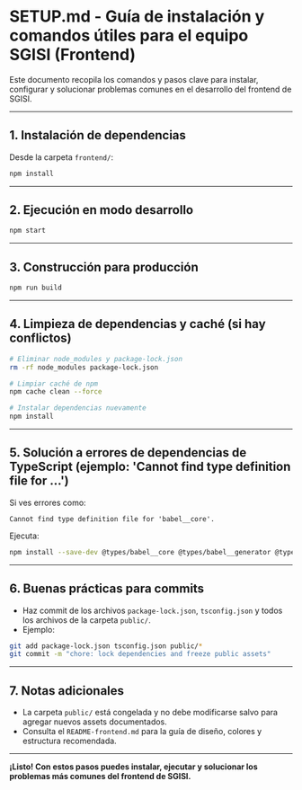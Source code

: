 # SETUP.md - Guía de instalación y comandos útiles para el equipo SGISI (Frontend)

Este documento recopila los comandos y pasos clave para instalar, configurar y solucionar problemas comunes en el desarrollo del frontend de SGISI.

---

## 1. Instalación de dependencias

Desde la carpeta `frontend/`:

```bash
npm install
```

---

## 2. Ejecución en modo desarrollo

```bash
npm start
```

---

## 3. Construcción para producción

```bash
npm run build
```

---

## 4. Limpieza de dependencias y caché (si hay conflictos)

```bash
# Eliminar node_modules y package-lock.json
rm -rf node_modules package-lock.json

# Limpiar caché de npm
npm cache clean --force

# Instalar dependencias nuevamente
npm install
```

---

## 5. Solución a errores de dependencias de TypeScript (ejemplo: 'Cannot find type definition file for ...')

Si ves errores como:
```
Cannot find type definition file for 'babel__core'.
```
Ejecuta:
```bash
npm install --save-dev @types/babel__core @types/babel__generator @types/babel__template @types/babel__traverse @types/jest @types/json-schema @types/stack-utils
```

---

## 6. Buenas prácticas para commits

- Haz commit de los archivos `package-lock.json`, `tsconfig.json` y todos los archivos de la carpeta `public/`.
- Ejemplo:
```bash
git add package-lock.json tsconfig.json public/*
git commit -m "chore: lock dependencies and freeze public assets"
```

---

## 7. Notas adicionales

- La carpeta `public/` está congelada y no debe modificarse salvo para agregar nuevos assets documentados.
- Consulta el `README-frontend.md` para la guía de diseño, colores y estructura recomendada.

---

**¡Listo! Con estos pasos puedes instalar, ejecutar y solucionar los problemas más comunes del frontend de SGISI.** 